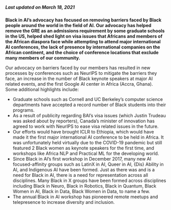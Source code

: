 ##### Last updated on March 18, 2021

**Black in AI’s advocacy has focused on removing barriers faced by Black people around the world in the field of AI. Our advocacy has helped remove the GRE as an admissions requirement by some graduate schools in the US, helped shed light on visa issues that Africans and members of the African diaspora face while attempting to attend major international AI conferences, the lack of presence by international companies on the African continent, and the choice of conference locations that exclude many members of our community.**

Our advocacy on barriers faced by our members has resulted in new processes by conferences such as NeurIPS to mitigate the barriers they face, an increase in the number of Black keynote speakers at major AI related events, and the first Google AI center in Africa (Accra, Ghana). Some additional highlights include:

- Graduate schools such as Cornell and UC Berkeley’s computer science departments have accepted a record number of Black students into their programs.
- As a result of publicity regarding BAI’s visa issues (which Justin Trudeau was asked about by reporters), Canada’s minister of innovation has agreed to work with NeurIPS to ease visa related issues in the future.
- Our efforts would have brought ICLR to Ethiopia, which would have made it the first major international AI conference to be held in Africa. It was unfortunately held virtually due to the COVID-19 pandemic but still featured 2 Black women as keynote speakers for the first time, and workshops like Africa NLP and Practical ML for the developing world. 
- Since Black in AI’s first workshop in December 2017, many new AI focused-affinity groups such as LatinX in AI, Queer in AI, {Dis} Ability in AI, and Indigenous AI have been formed. Just as there was and is a need for Black in AI, there is a need for representation across all disciplines. Many Black in X groups have been formed across disciplines including Black in Neuro, Black in Robotics, Black in Quantum, Black Women in AI, Black in Data, Black Women in Data, to name a few.
- The annual Black in AI workshop has pioneered remote meetups and telepresence to increase diversity and inclusion.
